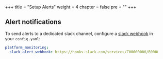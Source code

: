 +++
title = "Setup Alerts"
weight = 4
chapter = false
pre = ""
+++

## Alert notifications

To send alerts to a dedicated slack channel, configure a [slack webhook](https://api.slack.com/messaging/webhooks) in your `config.yaml`:

```yaml
platform_monitoring:
  slack_alert_webhook: https://hooks.slack.com/services/T00000000/B00000000/XXXXXXXXXXXXXXXXXXXXXXXX
```